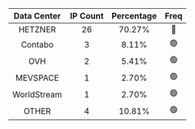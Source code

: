 | Data Center | IP Count | Percentage | Freq |
|:------------:|:--------:|:-----------:|:-----:|
| HETZNER | 26 | 70.27% | 🔴 |
| Contabo | 3 | 8.11% | 🟢 |
| OVH | 2 | 5.41% | 🟢 |
| MEVSPACE | 1 | 2.70% | 🟢 |
| WorldStream | 1 | 2.70% | 🟢 |
| OTHER | 4 | 10.81% | 🟢 |